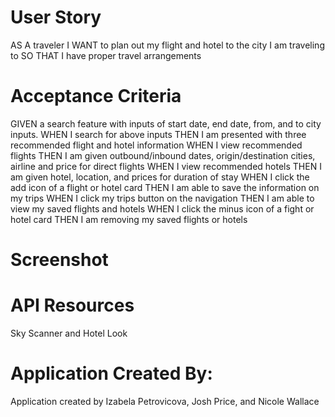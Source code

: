 # User Story 
AS A traveler 
I WANT to plan out my flight and hotel to the city I am traveling to
SO THAT I have proper travel arrangements

# Acceptance Criteria 
GIVEN a search feature with inputs of start date, end date, from, and to city inputs.
WHEN I search for above inputs
THEN I am presented with three recommended flight and hotel information 
WHEN I view recommended flights 
THEN I am given outbound/inbound dates, origin/destination cities, airline and price for direct flights
WHEN I view recommended hotels 
THEN I am given hotel, location, and prices for duration of stay
WHEN I click the add icon of a flight or hotel card
THEN I am able to save the information on my trips 
WHEN I click my trips button on the navigation
THEN I am able to view my saved flights and hotels
WHEN I click the minus icon of a fight or hotel card
THEN I am removing my saved flights or hotels 

# Screenshot 

# API Resources
Sky Scanner and Hotel Look

# Application Created By: 
Application created by Izabela Petrovicova, Josh Price, and Nicole Wallace
